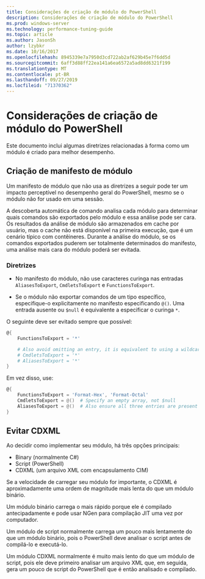 ```yaml
---
title: Considerações de criação de módulo do PowerShell
description: Considerações de criação de módulo do PowerShell
ms.prod: windows-server
ms.technology: performance-tuning-guide
ms.topic: article
ms.author: JasonSh
author: lzybkr
ms.date: 10/16/2017
ms.openlocfilehash: 8945339e7a7950d3cd722ab2af629b45e7f6dd5d
ms.sourcegitcommit: 6aff3d88ff22ea141a6ea6572a5ad8dd6321f199
ms.translationtype: MT
ms.contentlocale: pt-BR
ms.lasthandoff: 09/27/2019
ms.locfileid: "71370362"
---
```

# <a name="powershell-module-authoring-considerations"></a>Considerações de criação de módulo do PowerShell

Este documento inclui algumas diretrizes relacionadas à forma como um módulo é criado para melhor desempenho.

## <a name="module-manifest-authoring"></a>Criação de manifesto de módulo

Um manifesto de módulo que não usa as diretrizes a seguir pode ter um impacto perceptível no desempenho geral do PowerShell, mesmo se o módulo não for usado em uma sessão.

A descoberta automática de comando analisa cada módulo para determinar quais comandos são exportados pelo módulo e essa análise pode ser cara.
Os resultados da análise de módulo são armazenados em cache por usuário, mas o cache não está disponível na primeira execução, que é um cenário típico com contêineres.
Durante a análise do módulo, se os comandos exportados puderem ser totalmente determinados do manifesto, uma análise mais cara do módulo poderá ser evitada.

### <a name="guidelines"></a>Diretrizes

* No manifesto do módulo, não use caracteres curinga nas entradas `AliasesToExport`, `CmdletsToExport` e `FunctionsToExport`.

* Se o módulo não exportar comandos de um tipo específico, especifique-o explicitamente no manifesto especificando `@()`.
Uma entrada ausente ou `$null` é equivalente a especificar o curinga `*`.

O seguinte deve ser evitado sempre que possível:

```PowerShell
@{
    FunctionsToExport = '*'

    # Also avoid omitting an entry, it is equivalent to using a wildcard
    # CmdletsToExport = '*'
    # AliasesToExport = '*'
}
```

Em vez disso, use:

```PowerShell
@{
    FunctionsToExport = 'Format-Hex', 'Format-Octal'
    CmdletsToExport = @()  # Specify an empty array, not $null
    AliasesToExport = @()  # Also ensure all three entries are present
}
```

## <a name="avoid-cdxml"></a>Evitar CDXML

Ao decidir como implementar seu módulo, há três opções principais:

* Binary (normalmente C#)
* Script (PowerShell)
* CDXML (um arquivo XML com encapsulamento CIM)

Se a velocidade de carregar seu módulo for importante, o CDXML é aproximadamente uma ordem de magnitude mais lenta do que um módulo binário.

Um módulo binário carrega o mais rápido porque ele é compilado antecipadamente e pode usar NGen para compilação JIT uma vez por computador.

Um módulo de script normalmente carrega um pouco mais lentamente do que um módulo binário, pois o PowerShell deve analisar o script antes de compilá-lo e executá-lo.

Um módulo CDXML normalmente é muito mais lento do que um módulo de script, pois ele deve primeiro analisar um arquivo XML que, em seguida, gera um pouco de script do PowerShell que é então analisado e compilado.


